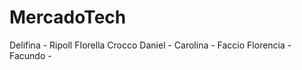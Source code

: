 # MercadoTech


Delifina - Ripoll 
FIorella Crocco
 Daniel - 
Carolina - Faccio 
Florencia - 
Facundo - 


